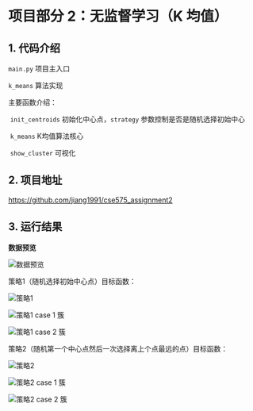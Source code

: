 # 项目部分 2：无监督学习（K 均值）

## 1. 代码介绍

`main.py` 项目主入口

`k_means` 算法实现

主要函数介绍：

​	`init_centroids` 初始化中心点，`strategy` 参数控制是否是随机选择初始中心

​	`k_means` K均值算法核心

​	`show_cluster` 可视化

## 2. 项目地址

https://github.com/jiang1991/cse575_assignment2

## 3. 运行结果

**数据预览**

![数据预览](./img/data_preview.png)

策略1（随机选择初始中心点）目标函数：

![策略1](./img/strategy_1.png)

![策略1 case 1 簇](./img/strategy_1_cluster_1.png)

![策略1 case 2 簇](./img/strategy_1_cluster_2.png)

策略2（随机第一个中心点然后一次选择离上个点最远的点）目标函数：

![策略2](./img/strategy_2.png)

![策略2 case 1 簇](./img/strategy_2_cluster_1.png)

![策略2 case 2 簇](./img/strategy_2_cluster_2.png)
